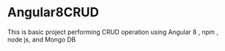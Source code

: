# Angular8CRUD
This is basic project performing CRUD operation using Angular 8 , npm , node js, and Mongo DB
